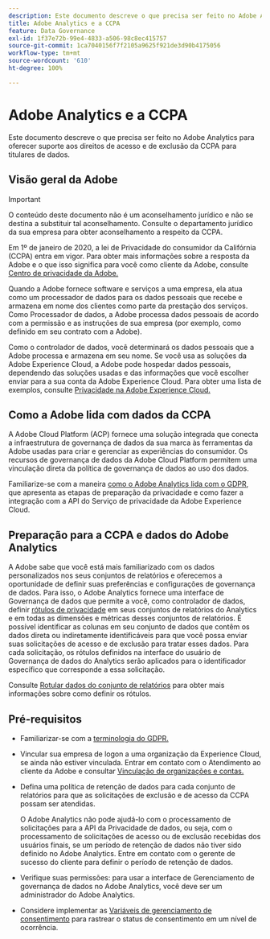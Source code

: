 ```yaml
---
description: Este documento descreve o que precisa ser feito no Adobe Analytics para oferecer suporte aos direitos de acesso e de exclusão da CCPA para titulares de dados.
title: Adobe Analytics e a CCPA
feature: Data Governance
exl-id: 1f37e72b-99e4-4833-a506-98c8ec415757
source-git-commit: 1ca7040156f7f2105a9625f921de3d90b4175056
workflow-type: tm+mt
source-wordcount: '610'
ht-degree: 100%

---
```


# Adobe Analytics e a CCPA

Este documento descreve o que precisa ser feito no Adobe Analytics para oferecer suporte aos direitos de acesso e de exclusão da CCPA para titulares de dados.

## Visão geral da Adobe

>[!IMPORTANT]
>
>O conteúdo deste documento não é um aconselhamento jurídico e não se destina a substituir tal aconselhamento. Consulte o departamento jurídico da sua empresa para obter aconselhamento a respeito da CCPA.

Em 1º de janeiro de 2020, a lei de Privacidade do consumidor da Califórnia (CCPA) entra em vigor. Para obter mais informações sobre a resposta da Adobe e o que isso significa para você como cliente da Adobe, consulte [Centro de privacidade da Adobe.](https://www.adobe.com/br/privacy.html)

Quando a Adobe fornece software e serviços a uma empresa, ela atua como um processador de dados para os dados pessoais que recebe e armazena em nome dos clientes como parte da prestação dos serviços. Como Processador de dados, a Adobe processa dados pessoais de acordo com a permissão e as instruções de sua empresa (por exemplo, como definido em seu contrato com a Adobe).

Como o controlador de dados, você determinará os dados pessoais que a Adobe processa e armazena em seu nome. Se você usa as soluções da Adobe Experience Cloud, a Adobe pode hospedar dados pessoais, dependendo das soluções usadas e das informações que você escolher enviar para a sua conta da Adobe Experience Cloud. Para obter uma lista de exemplos, consulte [Privacidade na Adobe Experience Cloud.](https://www.adobe.com/br/privacy/experience-cloud.html#collect)

## Como a Adobe lida com dados da CCPA

A Adobe Cloud Platform (ACP) fornece uma solução integrada que conecta a infraestrutura de governança de dados da sua marca às ferramentas da Adobe usadas para criar e gerenciar as experiências do consumidor. Os recursos de governança de dados da Adobe Cloud Platform permitem uma vinculação direta da política de governança de dados ao uso dos dados.

Familiarize-se com a maneira [como o Adobe Analytics lida com o GDPR](https://www.adobe.com/br/data-analytics-cloud/analytics/general-data-protection-regulation.html), que apresenta as etapas de preparação da privacidade e como fazer a integração com a API do Serviço de privacidade da Adobe Experience Cloud.

## Preparação para a CCPA e dados do Adobe Analytics

A Adobe sabe que você está mais familiarizado com os dados personalizados nos seus conjuntos de relatórios e oferecemos a oportunidade de definir suas preferências e configurações de governança de dados.
Para isso, o Adobe Analytics fornece uma interface de Governança de dados que permite a você, como controlador de dados, definir [rótulos de privacidade](/help/technotes/c-data-governance/data-labeling/gdpr-labels.md#data-governance-labels) em seus conjuntos de relatórios do Analytics e em todas as dimensões e métricas desses conjuntos de relatórios. É possível identificar as colunas em seu conjunto de dados que contêm os dados direta ou indiretamente identificáveis para que você possa enviar suas solicitações de acesso e de exclusão para tratar esses dados. Para cada solicitação, os rótulos definidos na interface do usuário de Governança de dados do Analytics serão aplicados para o identificador específico que corresponde a essa solicitação.

Consulte [Rotular dados do conjunto de relatórios](/help/technotes/c-data-governance/data-labeling/gdpr-setup-reportsuite.md) para obter mais informações sobre como definir os rótulos.

## Pré-requisitos

* Familiarizar-se com a [terminologia do GDPR.](/help/admin/c-data-governance/gdpr-terminology.md)
* Vincular sua empresa de logon a uma organização da Experience Cloud, se ainda não estiver vinculada. Entrar em contato com o Atendimento ao cliente da Adobe e consultar [Vinculação de organizações e contas.](https://experienceleague.adobe.com/docs/core-services/interface/manage-users-and-products/organizations.html?lang=pt-BR)
* Defina uma política de retenção de dados para cada conjunto de relatórios para que as solicitações de exclusão e de acesso da CCPA possam ser atendidas.

   O Adobe Analytics não pode ajudá-lo com o processamento de solicitações para a API da Privacidade de dados, ou seja, com o processamento de solicitações de acesso ou de exclusão recebidas dos usuários finais, se um período de retenção de dados não tiver sido definido no Adobe Analytics. Entre em contato com o gerente de sucesso do cliente para definir o período de retenção de dados.

* Verifique suas permissões: para usar a interface de Gerenciamento de governança de dados no Adobe Analytics, você deve ser um administrador do Adobe Analytics.
* Considere implementar as [Variáveis de gerenciamento de consentimento](/help/admin/admin/c-manage-report-suites/c-edit-report-suites/privacy-reporting.md) para rastrear o status de consentimento em um nível de ocorrência.
